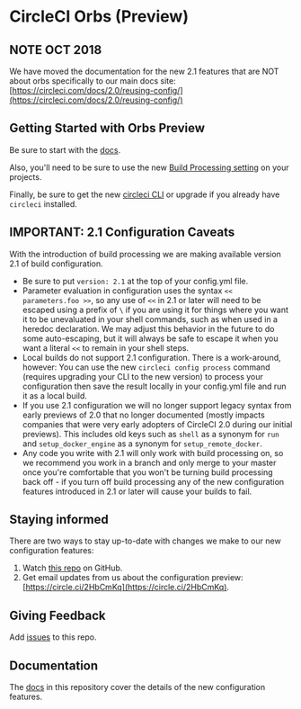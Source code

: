 # CircleCI Orbs (Preview)

## NOTE OCT 2018
We have moved the documentation for the new 2.1 features that are NOT about orbs specifically to our main docs site:
[https://circleci.com/docs/2.0/reusing-config/](https://circleci.com/docs/2.0/reusing-config/)

## Getting Started with Orbs Preview

Be sure to start with the [docs](/docs/README.md).

Also, you'll need to be sure to use the new [Build Processing setting](https://circleci.com/docs/2.0/build-processing/) on your projects.

Finally, be sure to get the new [circleci CLI](https://github.com/CircleCI-Public/circleci-cli/) or upgrade if you already have `circleci` installed.

## IMPORTANT: 2.1 Configuration Caveats
With the introduction of build processing we are making available version 2.1 of build configuration.

* Be sure to put `version: 2.1` at the top of your config.yml file.
* Parameter evaluation in configuration uses the syntax `<< parameters.foo >>`, so any use of `<<` in 2.1 or later will need to be escaped using a prefix of `\` if you are using it for things where you want it to be unevaluated in your shell commands, such as when used in a heredoc declaration. We may adjust this behavior in the future to do some auto-escaping, but it will always be safe to escape it when you want a literal `<<` to remain in your shell steps. 
* Local builds do not support 2.1 configuration. There is a work-around, however: You can use the new `circleci config process` command (requires upgrading your CLI to the new version) to process your configuration then save the result locally in your config.yml file and run it as a local build.
* If you use 2.1 configuration we will no longer support legacy syntax from early previews of 2.0 that no longer documented (mostly impacts companies that were very early adopters of CircleCI 2.0 during our initial previews). This includes old keys such as `shell` as a synonym for `run` and `setup_docker_engine` as a synonym for `setup_remote_docker`.
* Any code you write with 2.1 will only work with build processing on, so we recommend you work in a branch and only merge to your master once you're comfortable that you won't be turning build processing back off - if you turn off build processing any of the new configuration features introduced in 2.1 or later will cause your builds to fail.
 
## Staying informed
There are two ways to stay up-to-date with changes we make to our new configuration features:

1. Watch [this repo](https://github.com/CircleCI-Public/config-preview-sdk) on GitHub.
2. Get email updates from us about the configuration preview: [https://circle.ci/2HbCmKq](https://circle.ci/2HbCmKq).

## Giving Feedback
Add [issues](https://github.com/CircleCI-Public/config-preview-sdk/issues) to this repo.

## Documentation
The [docs](/docs/) in this repository cover the details of the new configuration features. 
